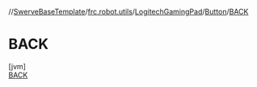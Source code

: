 //[SwerveBaseTemplate](../../../../../index.md)/[frc.robot.utils](../../../index.md)/[LogitechGamingPad](../../index.md)/[Button](../index.md)/[BACK](index.md)

# BACK

[jvm]\
[BACK](index.md)
